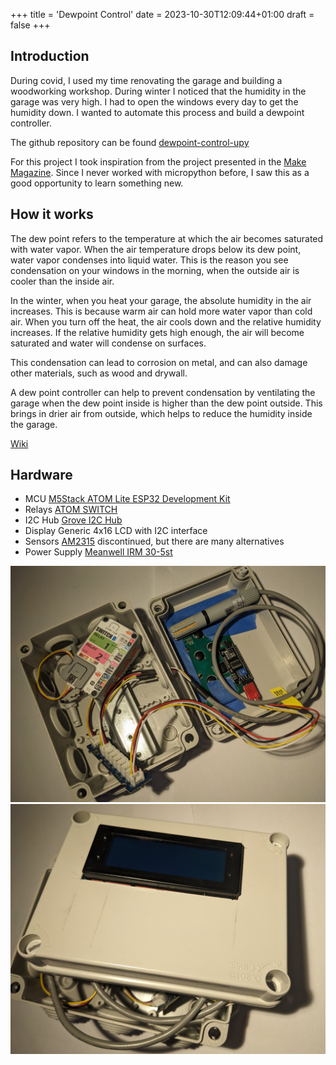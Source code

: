 +++
title = 'Dewpoint Control'
date = 2023-10-30T12:09:44+01:00
draft = false
+++

## Introduction 
During covid, I used my time renovating the garage and building a woodworking workshop. During winter I noticed that the humidity in the garage was very high. I had to open the windows every day to get the humidity down. I wanted to automate this process and build a dewpoint controller.

The github repository can be found [dewpoint-control-upy](https://github.com/fabianmuehlberger/dewpoint-control-uPy)

For this project I took inspiration from the project presented in the [Make Magazine](https://www.heise.de/select/make/2022/1/2135511212557842576). Since I never worked with micropython before, I saw this as a good opportunity to learn something new.


## How it works
The dew point refers to the temperature at which the air becomes saturated with water vapor. When the air temperature drops below its dew point, water vapor condenses into liquid water. This is the reason you see condensation on your windows in the morning, when the outside air is cooler than the inside air.

In the winter, when you heat your garage, the absolute humidity in the air increases. This is because warm air can hold more water vapor than cold air. When you turn off the heat, the air cools down and the relative humidity increases. If the relative humidity gets high enough, the air will become saturated and water will condense on surfaces.

This condensation can lead to corrosion on metal, and can also damage other materials, such as wood and drywall.

A dew point controller can help to prevent condensation by ventilating the garage when the dew point inside is higher than the dew point outside. This brings in drier air from outside, which helps to reduce the humidity inside the garage.

[Wiki](https://en.wikipedia.org/wiki/Dew_point)



## Hardware
- MCU [M5Stack ATOM Lite ESP32 Development Kit](https://shop.m5stack.com/products/atom-lite-esp32-development-kit)
- Relays [ATOM SWITCH](https://shop.m5stack.com/products/atom-hub-switch-kit) 
- I2C Hub [Grove I2C Hub](https://wiki.seeedstudio.com/Grove-8-Channel-I2C-Multiplexer-I2C-Hub-TCA9548A/)
- Display Generic 4x16 LCD with I2C interface
- Sensors [AM2315](https://www.adafruit.com/product/1293) discontinued, but there are many alternatives
- Power Supply [Meanwell IRM 30-5st](https://www.meanwell-web.com/en-gb/ac-dc-single-output-encapsulated-power-supply-irm--30--5st)


![enclosure open](images/enclosure_open.jpg)
![enclosure front](images/enclosure_front.jpg)